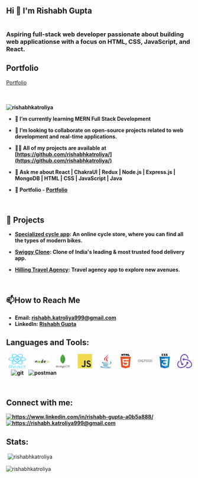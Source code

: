 <div>
        <h2 > Hi 👋 I'm Rishabh Gupta </h2>
        <img class="top_image"
            style="margin: auto;
            display: flex;
            justify-content: center;
            width: 300px;">
        <h3 > Aspiring full-stack web developer passionate about building web applicationse with a focus on HTML, CSS, JavaScript, and React. </h3>
        <div>
        <div>
                <h2>Portfolio</h2>
                <a href="https://rishabhkatroliya.github.io">Portfolio</a>
        </div>      
<div>

<!-- <div align="center">
    <h1 align="center">Hi 👋 I'm Rishabh Gupta</h1>
    <h2 align="center"> Aspiring full-stack web developer passionate about building web applicationse with a focus on HTML, CSS, JavaScript, and React.</h2>
      <div>
                <h2>Portfolio</h2>
                <a href="https://rishabhkatroliya.github.io">Portfolio</a>
        </div>    
   
</div> -->

<h4>
<!-- <a href="https://rishabhkatroliya.github.io/" target="blank">My Portfolio</a></h5>
Portfolio: [https://rishabhkatroliya.github.io](https://rishabhkatroliya.github.io)
<br/> -->
<br/>

<p align="left"> <img src="https://komarev.com/ghpvc/?username=rishabhkatroliya&label=Profile%20views&color=0e75b6&style=flat" alt="rishabhkatroliya" /> </p>

  <section>
  
  - 🌱 I’m currently learning **MERN Full Stack Development**

- 👯 I’m looking to collaborate on **open-source projects related to web development and real-time applications.**

- 👨‍💻 All of my projects are available at [https://github.com/rishabhkatroliya/](https://github.com/rishabhkatroliya/)

- 💬 Ask me about **React | ChakraUI | Redux | Node.js | Express.js | MongoDB | HTML | CSS | JavaScript | Java**

- 💬 Portfolio -  <a href="https://rishabhkatroliya.github.io">Portfolio</a>
   

<!-- - 📫 How to reach me **rishabh.katroliya999@gmail.com** -->

 </section>
<br/>
<section>

<h2>🔭 Projects</h2>

- [**Specialized cycle app**](https://github.com/ProActive44/specialized-bike-app): An online cycle store, where you can find all the types of modern bikes.

- [**Swiggy Clone**](https://github.com/shaad72345/SwiggyClone): Clone of India's leading & most trusted food delivery app.

- [**Hilling Travel Agency**](https://github.com/rishabhkatroliya/travel-agency): Travel agency app to explore new avenues. 

</section>
<br/>
  <section>
  
 <h2>📫How to Reach Me</h2>

- Email: rishabh.katroliya999@gmail.com
- LinkedIn: [Rishabh Gupta](https://www.linkedin.com/in/rishabh-gupta-a0b5a888/)

 </section>


  <section>
     <div> <h2 align="left">Languages and Tools:</h2></div>


<p align="left" >
   <img src="https://raw.githubusercontent.com/devicons/devicon/master/icons/react/react-original-wordmark.svg" alt="react" width="60" height="40"/> &nbsp; &nbsp; 
  <img src="https://raw.githubusercontent.com/devicons/devicon/master/icons/nodejs/nodejs-original-wordmark.svg" alt="nodejs" width="40" height="40"/> &nbsp;&nbsp;&nbsp;
   <img src="https://raw.githubusercontent.com/devicons/devicon/master/icons/mongodb/mongodb-original-wordmark.svg" alt="mongodb" width="40" height="40"/>&nbsp;&nbsp;&nbsp;&nbsp;&nbsp;
   <img src="https://raw.githubusercontent.com/devicons/devicon/master/icons/javascript/javascript-original.svg" alt="javascript" width="40" height="40"/>&nbsp;&nbsp;&nbsp;&nbsp;
  <img src="https://raw.githubusercontent.com/devicons/devicon/master/icons/java/java-original.svg" alt="java" width="40" height="40"/>&nbsp;&nbsp;&nbsp;
  <img src="https://raw.githubusercontent.com/devicons/devicon/master/icons/html5/html5-original-wordmark.svg" alt="html5" width="40" height="40"/>&nbsp;&nbsp;&nbsp;
<img src="https://raw.githubusercontent.com/devicons/devicon/master/icons/express/express-original-wordmark.svg" alt="express" width="40" height="40"/>&nbsp;&nbsp;&nbsp;
 <img src="https://raw.githubusercontent.com/devicons/devicon/master/icons/css3/css3-original-wordmark.svg" alt="css3" width="40" height="40"/>&nbsp;&nbsp;&nbsp;
  <img src="https://raw.githubusercontent.com/devicons/devicon/master/icons/redux/redux-original.svg" alt="redux" width="40" height="40"/>&nbsp;&nbsp;&nbsp;
  <img src="https://www.vectorlogo.zone/logos/git-scm/git-scm-icon.svg" alt="git" width="40" height="40"/>&nbsp;&nbsp;&nbsp;
  <img src="https://www.vectorlogo.zone/logos/getpostman/getpostman-icon.svg" alt="postman" width="40" height="40"/>
    </p>
        
  </section>
   &nbsp;

   <section>
   <h2 align="left">Connect with me:</h3>
<p align="left">
<a href="https://www.linkedin.com/in/rishabh-gupta-a0b5a888/" target="blank"> <img src="https://img.shields.io/badge/linkedin-%230077B5.svg?&style=for-the-badge&logo=linkedin&logoColor=white" alt="https://www.linkedin.com/in/rishabh-gupta-a0b5a888/" /></a>
 <a href="https://rishabh.katroliya999@gmail.com" target="_blank"> <img src="https://img.shields.io/badge/Gmail-D14836?style=for-the-badge&logo=gmail&logoColor=white" alt="https://rishabh.katroliya999@gmail.com" /></a>

</p>
</section>

 <h2 align="left">Stats:</h2>
 
  <p>
 
<p>&nbsp;<img align="center" src="https://github-readme-stats.vercel.app/api?username=rishabhkatroliya&show_icons=true&locale=en" alt="rishabhkatroliya" /></p>
    
<p><img align="center" src="https://github-readme-streak-stats.herokuapp.com/?user=rishabhkatroliya" alt="rishabhkatroliya" /></p>
 </p>

 </body>


